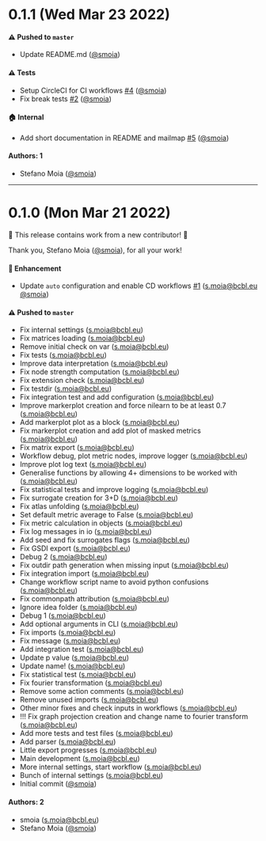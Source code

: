 # 0.1.1 (Wed Mar 23 2022)

#### ⚠️ Pushed to `master`

- Update README.md ([@smoia](https://github.com/smoia))

#### ⚠️ Tests

- Setup CircleCI for CI workflows [#4](https://github.com/MIPLabCH/nigsp/pull/4) ([@smoia](https://github.com/smoia))
- Fix break tests [#2](https://github.com/MIPLabCH/nigsp/pull/2) ([@smoia](https://github.com/smoia))

#### 🏠 Internal

- Add short documentation in README and mailmap [#5](https://github.com/MIPLabCH/nigsp/pull/5) ([@smoia](https://github.com/smoia))

#### Authors: 1

- Stefano Moia ([@smoia](https://github.com/smoia))

---

# 0.1.0 (Mon Mar 21 2022)

:tada: This release contains work from a new contributor! :tada:

Thank you, Stefano Moia ([@smoia](https://github.com/smoia)), for all your work!

#### 🚀 Enhancement

- Update `auto` configuration and enable CD workflows [#1](https://github.com/MIPLabCH/nigsp/pull/1) (s.moia@bcbl.eu [@smoia](https://github.com/smoia))

#### ⚠️ Pushed to `master`

- Fix internal settings (s.moia@bcbl.eu)
- Fix matrices loading (s.moia@bcbl.eu)
- Remove initial check on var (s.moia@bcbl.eu)
- Fix tests (s.moia@bcbl.eu)
- Improve data interpretation (s.moia@bcbl.eu)
- Fix node strength computation (s.moia@bcbl.eu)
- Fix extension check (s.moia@bcbl.eu)
- Fix testdir (s.moia@bcbl.eu)
- Fix integration test and add configuration (s.moia@bcbl.eu)
- Improve markerplot creation and force nilearn to be at least 0.7 (s.moia@bcbl.eu)
- Add markerplot plot as a block (s.moia@bcbl.eu)
- Fix markerplot creation and add plot of masked metrics (s.moia@bcbl.eu)
- Fix matrix export (s.moia@bcbl.eu)
- Workflow debug, plot metric nodes, improve logger (s.moia@bcbl.eu)
- Improve plot log text (s.moia@bcbl.eu)
- Generalise functions by allowing 4+ dimensions to be worked with (s.moia@bcbl.eu)
- Fix statistical tests and improve logging (s.moia@bcbl.eu)
- Fix surrogate creation for 3+D (s.moia@bcbl.eu)
- Fix atlas unfolding (s.moia@bcbl.eu)
- Set default metric average to False (s.moia@bcbl.eu)
- Fix metric calculation in objects (s.moia@bcbl.eu)
- Fix log messages in io (s.moia@bcbl.eu)
- Add seed and fix surrogates flags (s.moia@bcbl.eu)
- Fix GSDI export (s.moia@bcbl.eu)
- Debug 2 (s.moia@bcbl.eu)
- Fix outdir path generation when missing input (s.moia@bcbl.eu)
- Fix integration import (s.moia@bcbl.eu)
- Change workflow script name to avoid python confusions (s.moia@bcbl.eu)
- Fix commonpath attribution (s.moia@bcbl.eu)
- Ignore idea folder (s.moia@bcbl.eu)
- Debug 1 (s.moia@bcbl.eu)
- Add optional arguments in CLI (s.moia@bcbl.eu)
- Fix imports (s.moia@bcbl.eu)
- Fix message (s.moia@bcbl.eu)
- Add integration test (s.moia@bcbl.eu)
- Update p value (s.moia@bcbl.eu)
- Update name! (s.moia@bcbl.eu)
- Fix statistical test (s.moia@bcbl.eu)
- Fix fourier transformation (s.moia@bcbl.eu)
- Remove some action comments (s.moia@bcbl.eu)
- Remove unused imports (s.moia@bcbl.eu)
- Other minor fixes and check inputs in workflows (s.moia@bcbl.eu)
- !!! Fix graph projection creation and change name to fourier transform (s.moia@bcbl.eu)
- Add more tests and test files (s.moia@bcbl.eu)
- Add parser (s.moia@bcbl.eu)
- Little export progresses (s.moia@bcbl.eu)
- Main development (s.moia@bcbl.eu)
- More internal settings, start workflow (s.moia@bcbl.eu)
- Bunch of internal settings (s.moia@bcbl.eu)
- Initial commit ([@smoia](https://github.com/smoia))

#### Authors: 2

- smoia (s.moia@bcbl.eu)
- Stefano Moia ([@smoia](https://github.com/smoia))
